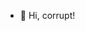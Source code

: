 - 👋 Hi, corrupt!
<!---
brnantes/brnantes is a ✨ special ✨ repository because its `README.md` (this file) appears on your GitHub profile.
You can click the Preview link to take a look at your changes.
--->
